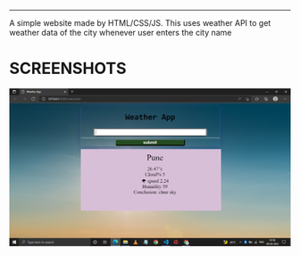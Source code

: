 <hr>
A simple website made by HTML/CSS/JS. This uses weather API to get weather data of the city whenever user enters the city name

# SCREENSHOTS

![](assets/scrreenshot.png)


